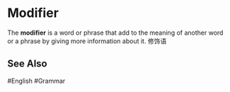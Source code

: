 # Modifier 

The **modifier** is a word or phrase that add to the meaning of another word or a phrase by giving more information about it.  修饰语

## See Also 

#English #Grammar 

